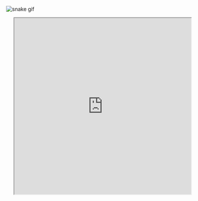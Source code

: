 ![snake gif](https://github.com/akdogani/akdogani/blob/output/github-contribution-grid-snake.gif)

<iframe src="https://giphy.com/embed/bGgsc5mWoryfgKBx1u" align="right" width="480" height="480">

### Hi there, I'm Ismail. :blush:

## Full Stack Java Developer 
